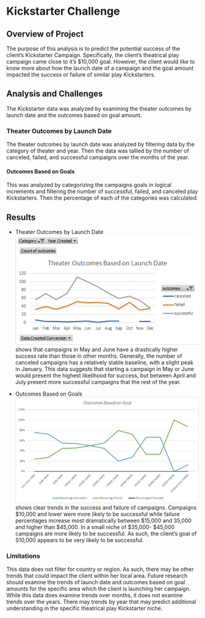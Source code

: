 # Kickstarter Challenge

## Overview of Project
The purpose of this analysis is to predict the potential success of the client’s Kickstarter Campaign. Specifically, the client’s theatrical play campaign came close to it’s $10,000 goal. However, the client would like to know more about how the launch date of a campaign and the goal amount impacted the success or failure of similar play Kickstarters.

## Analysis and Challenges
The Kickstarter data was analyzed by examining the theater outcomes by launch date and the outcomes based on goal amount. 

### Theater Outcomes by Launch Date
The theater outcomes by launch date was analyzed by filtering data by the category of theater and year. Then the data was tallied by the number of canceled, failed, and successful campaigns over the months of the year. 

#### Outcomes Based on Goals
This was analyzed by categorizing the campaigns goals in logical increments and filtering the number of successful, failed, and canceled play Kickstarters. Then the percentage of each of the categories was calculated. 

## Results
* Theater Outcomes by Launch Date ![Theater Outcomes by Launch Date]( https://github.com/Mary-Wood/Kickstarter-Challenge/blob/main/Theatre_Outcomes_vs_Launch.png) shows that campaigns in May and June have a drastically higher success rate than those in other months. Generally, the number of canceled campaigns has a relatively stable baseline, with a slight peak in January. This data suggests that starting a campaign in May or June would present the highest likelihood for success, but between April and July present more successful campaigns that the rest of the year. 

* Outcomes Based on Goals ![Outcomes Based on Goals](https://github.com/Mary-Wood/Kickstarter-Challenge/blob/main/Outcomes_vs_Goals.png) shows clear trends in the success and failure of campaigns. Campaigns $10,000 and lower were more likely to be successful while failure percentages increase most dramatically between $15,000 and 35,000 and higher than $45,000. In a small niche of $35,000- $45,000 campaigns are more likely to be successful. As such, the client’s goal of S10,000 appears to be very likely to be successful. 

### Limitations
This data does not filter for country or region. As such, there may be other trends that could impact the client within her local area. Future research should examine the trends of launch date and outcomes based on goal amounts for the specific area which the client is launching her campaign. While this data does examine trends over months, it does not examine trends over the years. There may trends by year that may predict additional understanding in the specific theatrical play Kickstarter niche. 
